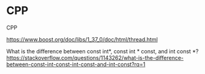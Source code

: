 # CPP
CPP

https://www.boost.org/doc/libs/1_37_0/doc/html/thread.html


What is the difference between const int*, const int * const, and int const *?
https://stackoverflow.com/questions/1143262/what-is-the-difference-between-const-int-const-int-const-and-int-const?rq=1